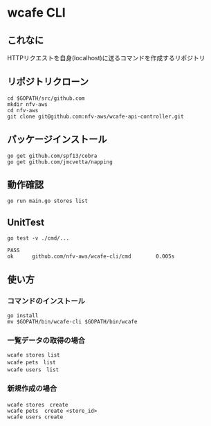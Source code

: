 # wcafe CLI

## これなに
HTTPリクエストを自身(localhost)に送るコマンドを作成するリポジトリ

## リポジトリクローン
```
cd $GOPATH/src/github.com
mkdir nfv-aws
cd nfv-aws
git clone git@github.com:nfv-aws/wcafe-api-controller.git
```

## パッケージインストール
```
go get github.com/spf13/cobra
go get github.com/jmcvetta/napping
```

## 動作確認
```
go run main.go stores list
```

## UnitTest
```
go test -v ./cmd/...

PASS
ok      github.com/nfv-aws/wcafe-cli/cmd        0.005s
```

## 使い方

### コマンドのインストール
```
go install
mv $GOPATH/bin/wcafe-cli $GOPATH/bin/wcafe
```
### 一覧データの取得の場合
```
wcafe stores list
wcafe pets　list
wcafe users　list
```
### 新規作成の場合
```
wcafe stores　create
wcafe pets  create <store_id>
wcafe users create
```